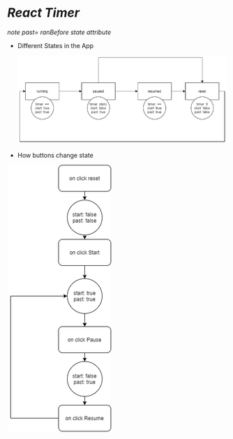 # _React Timer_

_*note*_ _past= ranBefore state attribute_

- Different States in the App

  <img title="States" src="images/state.png" >

- How buttons change state

<img title="button actions" src="images/how events change state.png" >
